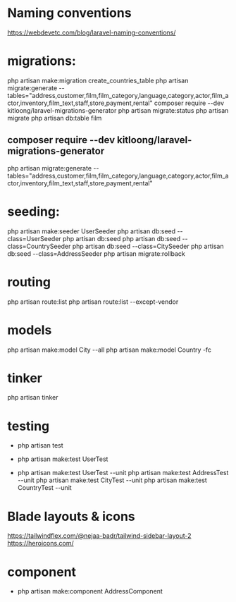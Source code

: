 # Naming conventions
https://webdevetc.com/blog/laravel-naming-conventions/


# migrations:
php artisan make:migration create_countries_table
php artisan migrate:generate --tables="address,customer,film,film_category,language,category,actor,film_actor,inventory,film_text,staff,store,payment,rental"
composer require --dev kitloong/laravel-migrations-generator
php artisan migrate:status
php artisan migrate
php artisan db:table film

## composer require --dev kitloong/laravel-migrations-generator
php artisan migrate:generate --tables="address,customer,film,film_category,language,category,actor,film_actor,inventory,film_text,staff,store,payment,rental"


# seeding:
php artisan make:seeder UserSeeder
php artisan db:seed --class=UserSeeder
php artisan db:seed
php artisan db:seed --class=CountrySeeder
php artisan db:seed --class=CitySeeder
php artisan db:seed --class=AddressSeeder
php artisan migrate:rollback

# routing
php artisan route:list
php artisan route:list --except-vendor

# models
php artisan make:model City --all
php artisan make:model Country -fc

# tinker
 php artisan tinker

# testing
- php artisan test
<!-- kreira feature browser test  -->
- php artisan make:test UserTest    
<!-- kreira unit test -->
- php artisan make:test UserTest --unit
php artisan make:test AddressTest --unit
php artisan make:test CityTest --unit
php artisan make:test CountryTest --unit


# Blade layouts & icons
https://tailwindflex.com/@nejaa-badr/tailwind-sidebar-layout-2
https://heroicons.com/

# component
- php artisan make:component AddressComponent 
<!-- app/View/Components/AddressComponent.php -->
<!-- resources\views\components\address-component.blade.php -->
